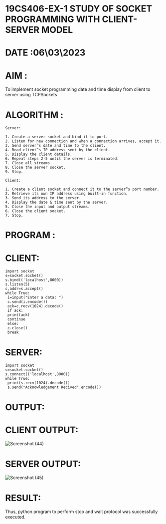 # 19CS406-EX-1 STUDY OF SOCKET PROGRAMMING WITH CLIENT-SERVER MODEL

# DATE :06\03\2023

# AIM : 
To implement socket programming date and time display from client to
server using TCPSockets

# ALGORITHM :
```
Server:

1. Create a server socket and bind it to port.
2. Listen for new connection and when a connection arrives, accept it.
3. Send server‟s date and time to the client.
4. Read client‟s IP address sent by the client.
5. Display the client details.
6. Repeat steps 2-5 until the server is terminated.
7. Close all streams.
8. Close the server socket.
9. Stop.

Client:

1. Create a client socket and connect it to the server‟s port number.
2. Retrieve its own IP address using built-in function.
3. Send its address to the server.
4. Display the date & time sent by the server.
5. Close the input and output streams.
6. Close the client socket.
7. Stop.

```

# PROGRAM :

# CLIENT:
```
import socket
s=socket.socket()
s.bind(('localhost',8000))
s.listen(5)
c,addr=s.accept()
while True:
 i=input("Enter a data: ")
 c.send(i.encode())
 ack=c.recv(1024).decode()
 if ack:
 print(ack)
 continue
 else:
 c.close()
 break
```
# SERVER:
```
import socket
s=socket.socket()
s.connect(('localhost',8000))
while True:
 print(s.recv(1024).decode())
 s.send("Acknowledgement Recived".encode())
```

# OUTPUT:
# CLIENT OUTPUT:
![Screenshot (44)](https://github.com/ArpanBardhan/19CS406-EX-1/assets/119405037/af7a594f-4d29-48c4-a249-4cd89e87fc2d)

# SERVER OUTPUT:
![Screenshot (45)](https://github.com/ArpanBardhan/19CS406-EX-1/assets/119405037/13dcb56e-79be-46cc-b8f5-4ff696300767)



# RESULT: 
Thus, python program to perform stop and wait protocol was successfully executed.

